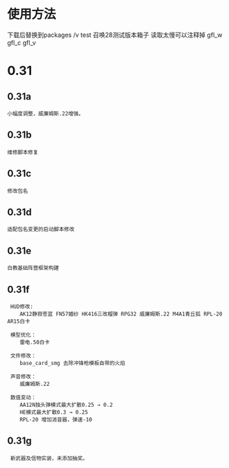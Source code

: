 # 使用方法
下载后替换到packages /v test 召唤28测试版本箱子 读取太慢可以注释掉 gfl_w gfl_c gfl_v

# 0.31

## 0.31a
	小幅度调整，威廉姆斯.22增强。

## 0.31b
	维修脚本修复

## 0.31c
	修改包名

## 0.31d
	适配包名变更的启动脚本修改

## 0.31e
	白教基础阵营框架构建

## 0.31f
	 HUD修改:
		AK12静寂苍蓝 FN57婚纱 HK416三改榴弹 RPG32 威廉姆斯.22 M4A1青丘狐 RPL-20 AR15白卡

	 模型优化：
		雷电.50白卡

	 文件修改：
		base_card_smg 去除冲锋枪模板自带的火焰

	 声音修改：
		威廉姆斯.22

	 数值变动：
		AA12N独头弹模式最大扩散0.25 → 0.2
		HE模式最大扩散0.3 → 0.25
		RPL-20 增加消音器，弹速-10

## 0.31g
	 新武器及信物实装，未添加抽奖。